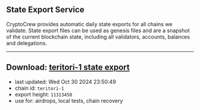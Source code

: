 ## State Export Service
CryptoCrew provides automatic daily state exports for all chains we validate. State export files can be used as genesis files and are a snapshot of the current blockchain state, including all validators, accounts, balances and delegations.

---
**Download: [teritori-1 state export](https://dl-eu2.ccvalidators.com/SERVICE/teritori/teritori-1_export_11313450.json)**
---

- last updated: Wed Oct 30 2024 23:50:49
- chain id: `teritori-1`
- export height: `11313450`
- use for: airdrops, local tests, chain recovery
